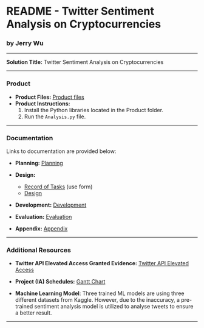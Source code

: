 # README - Twitter Sentiment Analysis on Cryptocurrencies

### by Jerry Wu

---

**Solution Title:** Twitter Sentiment Analysis on Cryptocurrencies

---

### Product

- **Product Files:** [Product files](Product)
- **Product Instructions:**
  1. Install the Python libraries located in the Product folder.
  2. Run the `Analysis.py` file.

---

### Documentation

Links to documentation are provided below:

- **Planning:** [Planning](Documentation/Planning.pdf)
  
- **Design:**
  - [Record of Tasks](Documentation/Record_of_tasks.pdf) (use form)
  - [Design](Documentation/Design.pdf)
  
- **Development:** [Development](Documentation/Development.pdf)

- **Evaluation:** [Evaluation](Documentation/Evaluation.pdf)

- **Appendix:** [Appendix](Documentation/Appendix.pdf)

---

### Additional Resources

- **Twitter API Elevated Access Granted Evidence:** [Twitter API Elevated Access](Documentation/Project%20Evidence%20-%20Video_Audio_Image/Twitter_API_Elevated_Access.pdf)

- **Project (IA) Schedules:** [Gantt Chart](Documentation/Project%20Evidence%20-%20Video_Audio_Image/Gantt_Chart.pdf)

- **Machine Learning Model**: Three trained ML models are using three different datasets from Kaggle. However, due to the inaccuracy, a pre-trained sentiment analysis model is utilized to analyse tweets to ensure a better result. 

---

